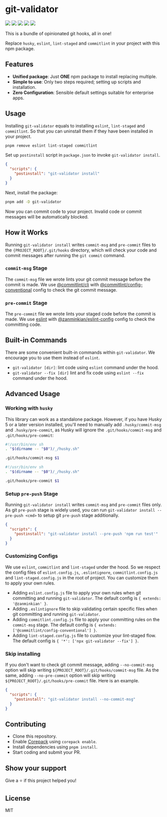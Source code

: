 # git-validator

[![](https://img.shields.io/npm/l/git-validator.svg)](https://github.com/zanminkian/git-validator/blob/main/LICENSE)
[![](https://img.shields.io/npm/v/git-validator.svg)](https://www.npmjs.com/package/git-validator)
[![](https://img.shields.io/npm/dm/git-validator.svg)](https://www.npmjs.com/package/git-validator)
[![](https://img.shields.io/librariesio/release/npm/git-validator)](https://www.npmjs.com/package/git-validator)
[![](https://packagephobia.com/badge?p=git-validator)](https://packagephobia.com/result?p=git-validator)

This is a bundle of opinionated git hooks, all in one!

Replace `husky`, `eslint`, `lint-staged` and `commitlint` in your project with this npm package.

## Features

- **Unified package**: Just **ONE** npm package to install replacing multiple.
- **Simple to use**: Only two steps required; setting up scripts and installation.
- **Zero Configuration**: Sensible default settings suitable for enterprise apps.

## Usage

Installing `git-validator` equals to installing `eslint`, `lint-staged` and `commitlint`. So that you can uninstall them if they have been installed in your project.

```bash
pnpm remove eslint lint-staged commitlint
```

Set up `postinstall` script in `package.json` to invoke `git-validator install`.

```json
{
  "scripts": {
    "postinstall": "git-validator install"
  }
}
```

Next, install the package:

```sh
pnpm add -D git-validator
```

Now you can commit code to your project. Invalid code or commit messages will be automatically blocked.

## How it Works

Running `git-validator install` writes `commit-msg` and `pre-commit` files to the `{PROJECT_ROOT}/.git/hooks` directory, which will check your code and commit messages after running the `git commit` command.

### `commit-msg` Stage

The `commit-msg` file we wrote lints your git commit message before the commit is made. We use [@commitlint/cli](https://www.npmjs.com/package/@commitlint/cli) with [@commitlint/config-conventional](https://www.npmjs.com/package/@commitlint/config-conventional) config to check the git commit message.

### `pre-commit` Stage

The `pre-commit` file we wrote lints your staged code before the commit is made. We use [eslint](https://www.npmjs.com/package/eslint) with [@zanminkian/eslint-config](https://www.npmjs.com/package/@zanminkian/eslint-config) config to check the committing code.

## Built-in Commands

There are some convenient built-in commands within `git-validator`. We encourage you to use them instead of `eslint`.

- `git-validator [dir]`: lint code using `eslint` command under the hood.
- `git-validator --fix [dir]` lint and fix code using `eslint --fix` command under the hood.

## Advanced Usage

### Working with `husky`

This library can work as a standalone package. However, if you have Husky 5 or a later version installed, you'll need to manually add `.husky/commit-msg` and `.husky/pre-commit`, as Husky will ignore the `.git/hooks/commit-msg` and `.git/hooks/pre-commit`:

```sh
#!/usr/bin/env sh
. "$(dirname -- "$0")/_/husky.sh"

.git/hooks/commit-msg $1
```

```sh
#!/usr/bin/env sh
. "$(dirname -- "$0")/_/husky.sh"

.git/hooks/pre-commit $1
```

### Setup `pre-push` Stage

Running `git-validator install` writes `commit-msg` and `pre-commit` files only. As git `pre-push` stage is widely used, you can run `git-validator install --pre-push <cmd>` to setup git `pre-push` stage additionally.

```json
{
  "scripts": {
    "postinstall": "git-validator install --pre-push 'npm run test'"
  }
}
```

### Customizing Configs

We use `eslint`, `commitlint` and `lint-staged` under the hood. So we respect the config files of `eslint.config.js`, `.eslintignore`, `commitlint.config.js` and `lint-staged.config.js` in the root of project. You can customize them to apply your own rules.

- Adding `eslint.config.js` file to apply your own rules when git committing and running `git-validator`. The default config is `{ extends: '@zanminkian' }`.
- Adding `.eslintignore` file to skip validating certain specific files when git committing and running `git-validator`.
- Adding `commitlint.config.js` file to apply your committing rules on the `commit-msg` stage. The default config is `{ extends: ['@commitlint/config-conventional'] }`.
- Adding `lint-staged.config.js` file to customize your lint-staged flow. The default config is `{ '*': ['npx git-validator --fix'] }`.

### Skip installing

If you don't want to check git commit message, adding `--no-commit-msg` option will skip writing `${PROJECT_ROOT}/.git/hooks/commit-msg` file. As the same, adding `--no-pre-commit` option will skip writing `${PROJECT_ROOT}/.git/hooks/pre-commit` file. Here is an example.

```json
{
  "scripts": {
    "postinstall": "git-validator install --no-commit-msg"
  }
}
```

## Contributing

- Clone this repository.
- Enable [Corepack](https://github.com/nodejs/corepack) using `corepack enable`.
- Install dependencies using `pnpm install`.
- Start coding and submit your PR.

## Show your support

Give a ⭐️ if this project helped you!

## License

MIT
